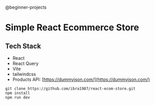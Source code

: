 @beginner-projects

# Simple React Ecommerce Store

## Tech Stack

- React
- React Query
- Vite
- tailwindcss
- Products API: [https://dummyjson.com/](https://dummyjson.com/)

```console
git clone https://github.com/ibra1987/react-ecom-store.git
npm install
npm run dev
```
